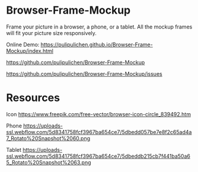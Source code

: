 # Browser-Frame-Mockup
Frame your picture in a browser, a phone, or a tablet. All the mockup frames will fit your picture size responsively.

Online Demo: https://pulipulichen.github.io/Browser-Frame-Mockup/index.html

https://github.com/pulipulichen/Browser-Frame-Mockup

https://github.com/pulipulichen/Browser-Frame-Mockup/issues

# Resources

Icon https://www.freepik.com/free-vector/browser-icon-circle_839492.htm

Phone https://uploads-ssl.webflow.com/5d8341758fcf3967ba654ce7/5dbedd057be7e8f2c65ad4a7_Rotato%20Snapshot%2060.png

Tablet https://uploads-ssl.webflow.com/5d8341758fcf3967ba654ce7/5dbeddb215cb7f441ba50a65_Rotato%20Snapshot%2063.png